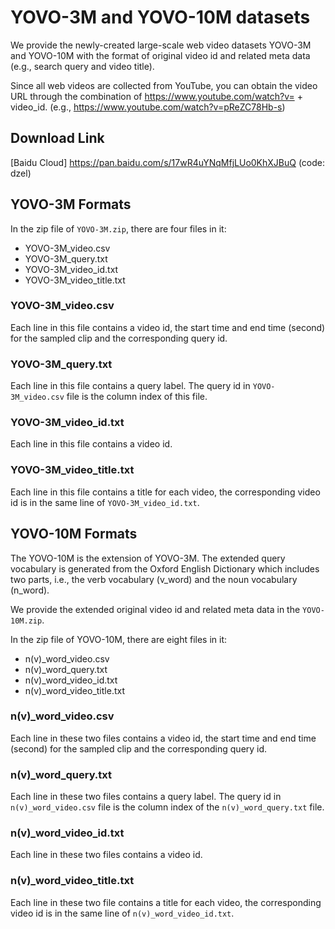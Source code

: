 # YOVO-3M and YOVO-10M datasets
We provide the newly-created large-scale web video datasets YOVO-3M and YOVO-10M with the format of original video id and related meta data (e.g., search query and video title). 

Since all web videos are collected from YouTube, you can obtain the video URL through the combination of https://www.youtube.com/watch?v= + video_id. (e.g., https://www.youtube.com/watch?v=pReZC78Hb-s) 

## Download Link
[Baidu Cloud]
https://pan.baidu.com/s/17wR4uYNqMfjLUo0KhXJBuQ (code: dzel) 

## YOVO-3M Formats
In the zip file of `YOVO-3M.zip`, there are four files in it:
- YOVO-3M_video.csv
- YOVO-3M_query.txt
- YOVO-3M_video_id.txt
- YOVO-3M_video_title.txt

### YOVO-3M_video.csv
Each line in this file contains a video id, the start time and end time (second) for the sampled clip and the corresponding query id.

### YOVO-3M_query.txt
Each line in this file contains a query label. The query id in `YOVO-3M_video.csv` file is the column index of this file.

### YOVO-3M_video_id.txt
Each line in this file contains a video id.

### YOVO-3M_video_title.txt
Each line in this file contains a title for each video, the corresponding video id is in the same line of `YOVO-3M_video_id.txt`.

## YOVO-10M Formats
The YOVO-10M is the extension of YOVO-3M. The extended query vocabulary is generated from the Oxford English Dictionary which includes two parts, i.e., the verb vocabulary (v_word) and the noun vocabulary (n_word). 

We provide the extended original video id and related meta data in the `YOVO-10M.zip`. 

In the zip file of YOVO-10M, there are eight files in it:
- n(v)_word_video.csv
- n(v)_word_query.txt
- n(v)_word_video_id.txt
- n(v)_word_video_title.txt

### n(v)_word_video.csv
Each line in these two files contains a video id, the start time and end time (second) for the sampled clip and the corresponding query id.

### n(v)_word_query.txt
Each line in these two files contains a query label. The query id in `n(v)_word_video.csv` file is the column index of the `n(v)_word_query.txt` file.

### n(v)_word_video_id.txt
Each line in these two files contains a video id.

### n(v)_word_video_title.txt
Each line in these two file contains a title for each video, the corresponding video id is in the same line of `n(v)_word_video_id.txt`.
